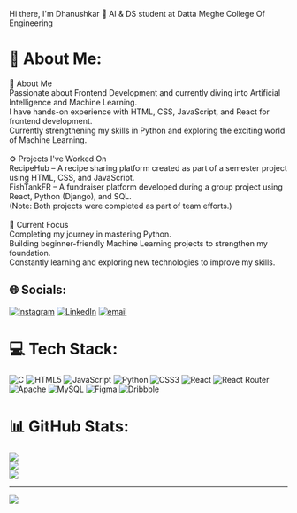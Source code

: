 Hi there, I'm Dhanushkar 👋
AI & DS student at Datta Meghe College Of Engineering

# 💫 About Me:
😤 About Me<br>Passionate about Frontend Development and currently diving into Artificial Intelligence and Machine Learning.<br>I have hands-on experience with HTML, CSS, JavaScript, and React for frontend development.<br>Currently strengthening my skills in Python and exploring the exciting world of Machine Learning.<br><br>⚙️ Projects I've Worked On<br>RecipeHub – A recipe sharing platform created as part of a semester project using HTML, CSS, and JavaScript.<br>FishTankFR – A fundraiser platform developed during a group project using React, Python (Django), and SQL.<br>(Note: Both projects were completed as part of team efforts.)<br><br>🎯 Current Focus<br>Completing my journey in mastering Python.<br>Building beginner-friendly Machine Learning projects to strengthen my foundation.<br>Constantly learning and exploring new technologies to improve my skills.


## 🌐 Socials:
[![Instagram](https://img.shields.io/badge/Instagram-%23E4405F.svg?logo=Instagram&logoColor=white)](https://instagram.com/Dhanu._.exe) [![LinkedIn](https://img.shields.io/badge/LinkedIn-%230077B5.svg?logo=linkedin&logoColor=white)](https://linkedin.com/in/DhanushkarGuin) [![email](https://img.shields.io/badge/Email-D14836?logo=gmail&logoColor=white)](mailto:dhanushkarguin10@gmail.com) 

# 💻 Tech Stack:
![C](https://img.shields.io/badge/c-%2300599C.svg?style=flat&logo=c&logoColor=white) ![HTML5](https://img.shields.io/badge/html5-%23E34F26.svg?style=flat&logo=html5&logoColor=white) ![JavaScript](https://img.shields.io/badge/javascript-%23323330.svg?style=flat&logo=javascript&logoColor=%23F7DF1E) ![Python](https://img.shields.io/badge/python-3670A0?style=flat&logo=python&logoColor=ffdd54) ![CSS3](https://img.shields.io/badge/css3-%231572B6.svg?style=flat&logo=css3&logoColor=white) ![React](https://img.shields.io/badge/react-%2320232a.svg?style=flat&logo=react&logoColor=%2361DAFB) ![React Router](https://img.shields.io/badge/React_Router-CA4245?style=flat&logo=react-router&logoColor=white) ![Apache](https://img.shields.io/badge/apache-%23D42029.svg?style=flat&logo=apache&logoColor=white) ![MySQL](https://img.shields.io/badge/mysql-4479A1.svg?style=flat&logo=mysql&logoColor=white) ![Figma](https://img.shields.io/badge/figma-%23F24E1E.svg?style=flat&logo=figma&logoColor=white) ![Dribbble](https://img.shields.io/badge/Dribbble-EA4C89?style=flat&logo=dribbble&logoColor=white)
# 📊 GitHub Stats:
![](https://github-readme-stats.vercel.app/api?username=DhanushkarGuin&theme=merko&hide_border=false&include_all_commits=false&count_private=false)<br/>
![](https://nirzak-streak-stats.vercel.app/?user=DhanushkarGuin&theme=merko&hide_border=false)<br/>
![](https://github-readme-stats.vercel.app/api/top-langs/?username=DhanushkarGuin&theme=merko&hide_border=false&include_all_commits=false&count_private=false&layout=compact)

---
[![](https://visitcount.itsvg.in/api?id=DhanushkarGuin&icon=0&color=0)](https://visitcount.itsvg.in)

